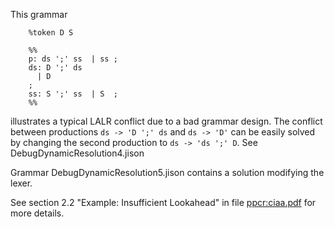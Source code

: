 This grammar 

        %token D S

        %%
        p: ds ';' ss  | ss ;
        ds: D ';' ds    
          | D  
        ;
        ss: S ';' ss  | S  ;
        %% 

illustrates a typical LALR conflict due to a 
bad grammar design. The conflict between productions `ds -> 'D ';' ds`
and `ds -> 'D'` can be easily solved by changing the second production
to  `ds -> 'ds ';' D`. See DebugDynamicResolution4.jison

Grammar DebugDynamicResolution5.jison contains a solution modifying the lexer.

See section 2.2 "Example: Insufficient Lookahead" in file 
[ppcr:ciaa.pdf](https://code.google.com/p/grammar-repository/source/checkout) for 
more details.
